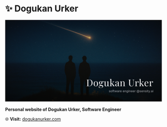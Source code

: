 # ✨ Dogukan Urker

![Website Preview](app/public/ogImage.png)

**Personal website of Dogukan Urker, Software Engineer**

🌐 **Visit:** [dogukanurker.com](https://dogukanurker.com)
